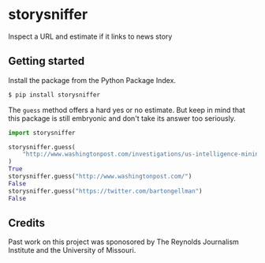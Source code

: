 storysniffer
============

Inspect a URL and estimate if it links to news story

Getting started
---------------

Install the package from the Python Package Index.

```bash
$ pip install storysniffer
```

The ``guess`` method offers a hard yes or no estimate. But keep in mind that this package is still embryonic and don't take its answer too seriously.

```python
import storysniffer

storysniffer.guess(
    "http://www.washingtonpost.com/investigations/us-intelligence-mining-data-from-nine-us-internet-companies-in-broad-secret-program/2013/06/06/3a0c0da8-cebf-11e2-8845-d970ccb04497_story.html"
)
True
storysniffer.guess("http://www.washingtonpost.com/")
False
storysniffer.guess("https://twitter.com/bartongellman")
False
```

Credits
-------

Past work on this project was sponosored by The Reynolds Journalism Institute and the University of Missouri.
